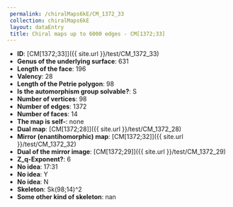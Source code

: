 ```yaml
--- 
 permalink: /chiralMaps6kE/CM_1372_33 
 collection: chiralMaps6kE
 layout: dataEntry
 title: Chiral maps up to 6000 edges - CM[1372;33]
---
```


- **ID**: [CM[1372;33]]({{ site.url }}/test/CM_1372_33)
- **Genus of the underlying surface**: 631
- **Length of the face**: 196
- **Valency**: 28
- **Length of the Petrie polygon**: 98
- **Is the automorphism group solvable?**: S
- **Number of vertices**: 98
- **Number of edges**: 1372
- **Number of faces**: 14
- **The map is self-**: none
- **Dual map**: [CM[1372;28]]({{ site.url }}/test/CM_1372_28)
- **Mirror (enantihomorphic) map**: [CM[1372;32]]({{ site.url }}/test/CM_1372_32)
- **Dual of the mirror image**: [CM[1372;29]]({{ site.url }}/test/CM_1372_29)
- **Z_q-Exponent?**: 6
- **No idea**:  17:31
- **No idea**: Y
- **No idea**: N
- **Skeleton**: Sk(98;14)^2
- **Some other kind of skeleton**: nan
